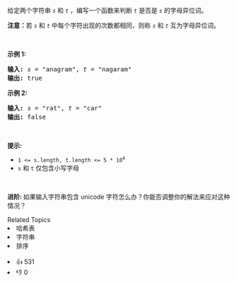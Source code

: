 <p>给定两个字符串 <code><em>s</em></code> 和 <code><em>t</em></code> ，编写一个函数来判断 <code><em>t</em></code> 是否是 <code><em>s</em></code> 的字母异位词。</p>

<p><strong>注意：</strong>若 <code><em>s</em></code> 和 <code><em>t</em></code><em> </em>中每个字符出现的次数都相同，则称 <code><em>s</em></code> 和 <code><em>t</em></code><em> </em>互为字母异位词。</p>

<p> </p>

<p><strong>示例 1:</strong></p>

<pre>
<strong>输入:</strong> <em>s</em> = "anagram", <em>t</em> = "nagaram"
<strong>输出:</strong> true
</pre>

<p><strong>示例 2:</strong></p>

<pre>
<strong>输入:</strong> <em>s</em> = "rat", <em>t</em> = "car"
<strong>输出: </strong>false</pre>

<p> </p>

<p><strong>提示:</strong></p>

<ul>
	<li><code>1 <= s.length, t.length <= 5 * 10<sup>4</sup></code></li>
	<li><code>s</code> 和 <code>t</code> 仅包含小写字母</li>
</ul>

<p> </p>

<p><strong>进阶: </strong>如果输入字符串包含 unicode 字符怎么办？你能否调整你的解法来应对这种情况？</p>
<div><div>Related Topics</div><div><li>哈希表</li><li>字符串</li><li>排序</li></div></div><br><div><li>👍 531</li><li>👎 0</li></div>